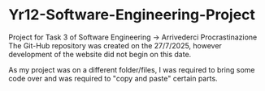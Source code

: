 # Yr12-Software-Engineering-Project
Project for Task 3 of Software Engineering -> Arrivederci Procrastinazione
The Git-Hub repository was created on the 27/7/2025, however development of the website did not begin on this date.

As my project was on a different folder/files, I was required to bring some code over and was required to "copy and paste" certain parts.